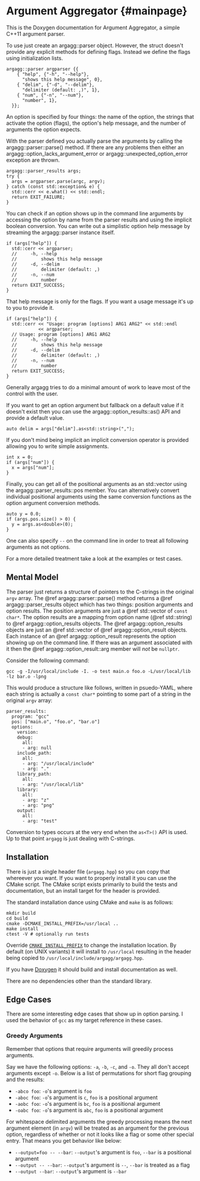 Argument Aggregator {#mainpage}
===================

This is the Doxygen documentation for Argument Aggregator, a simple C++11 argument parser.

To use just create an argagg::parser object. However, the struct doesn't provide any explicit methods for defining flags. Instead we define the flags using initialization lists.

    argagg::parser argparser {{
        { "help", {"-h", "--help"},
          "shows this help message", 0},
        { "delim", {"-d", "--delim"},
          "delimiter (default: ,)", 1},
        { "num", {"-n", "--num"},
          "number", 1},
      }};

An option is specified by four things: the name of the option, the strings that activate the option (flags), the option's help message, and the number of arguments the option expects.

With the parser defined you actually parse the arguments by calling the argagg::parser::parse() method. If there are any problems then either an argagg::option_lacks_argument_error or argagg::unexpected_option_error exception are thrown.

    argagg::parser_results args;
    try {
      args = argparser.parse(argc, argv);
    } catch (const std::exception& e) {
      std::cerr << e.what() << std::endl;
      return EXIT_FAILURE;
    }

You can check if an option shows up in the command line arguments by accessing the option by name from the parser results and using the implicit boolean conversion. You can write out a simplistic option help message by streaming the argagg::parser instance itself.

    if (args["help"]) {
      std::cerr << argparser;
      //     -h, --help
      //         shows this help message
      //     -d, --delim
      //         delimiter (default: ,)
      //     -n, --num
      //         number
      return EXIT_SUCCESS;
    }

That help message is only for the flags. If you want a usage message it's up to you to provide it.

    if (args["help"]) {
      std::cerr << "Usage: program [options] ARG1 ARG2" << std::endl
                << argparser;
      // Usage: program [options] ARG1 ARG2
      //     -h, --help
      //         shows this help message
      //     -d, --delim
      //         delimiter (default: ,)
      //     -n, --num
      //         number
      return EXIT_SUCCESS;
    }

Generally argagg tries to do a minimal amount of work to leave most of the control with the user.

If you want to get an option argument but fallback on a default value if it doesn't exist then you can use the argagg::option_results::as() API and provide a default value.

    auto delim = args["delim"].as<std::string>(",");

If you don't mind being implicit an implicit conversion operator is provided allowing you to write simple assignments.

    int x = 0;
    if (args["num"]) {
      x = args["num"];
    }

Finally, you can get all of the positional arguments as an std::vector using the argagg::parser_results::pos member. You can alternatively convert individual positional arguments using the same conversion functions as the option argument conversion methods.

    auto y = 0.0;
    if (args.pos.size() > 0) {
      y = args.as<double>(0);
    }

One can also specify `--` on the command line in order to treat all following arguments as not options.

For a more detailed treatment take a look at the examples or test cases.

Mental Model
------------

The parser just returns a structure of pointers to the C-strings in the original `argv` array. The @ref argagg::parser::parse() method returns a @ref argagg::parser_results object which has two things: position arguments and option results. The position arguments are just a @ref std::vector of `const char*`. The option results are a mapping from option name (@ref std::string) to @ref argagg::option_results objects. The @ref argagg::option_results objects are just an @ref std::vector of @ref argagg::option_result objects. Each instance of an @ref argagg::option_result represents the option showing up on the command line. If there was an argument associated with it then the @ref argagg::option_result::arg member will *not* be `nullptr`.

Consider the following command:

    gcc -g -I/usr/local/include -I. -o test main.o foo.o -L/usr/local/lib -lz bar.o -lpng

This would produce a structure like follows, written in psuedo-YAML, where each string is actually a `const char*` pointing to some part of a string in the original `argv` array:

    parser_results:
      program: "gcc"
      pos: ["main.o", "foo.o", "bar.o"]
      options:
        version:
        debug:
          all:
          - arg: null
        include_path:
          all:
          - arg: "/usr/local/include"
          - arg: "."
        library_path:
          all:
          - arg: "/usr/local/lib"
        library:
          all:
          - arg: "z"
          - arg: "png"
        output:
          all:
          - arg: "test"

Conversion to types occurs at the very end when the `as<T>()` API is used. Up to that point `argagg` is just dealing with C-strings.

Installation
------------

There is just a single header file (`argagg.hpp`) so you can copy that whereever you want. If you want to properly install it you can use the CMake script. The CMake script exists primarily to build the tests and documentation, but an install target for the header is provided.

The standard installation dance using CMake and `make` is as follows:

    mkdir build
    cd build
    cmake -DCMAKE_INSTALL_PREFIX=/usr/local ..
    make install
    ctest -V # optionally run tests

Override [`CMAKE_INSTALL_PREFIX`](https://cmake.org/cmake/help/v2.8.12/cmake.html#variable:CMAKE_INSTALL_PREFIX) to change the installation location. By default (on UNIX variants) it will install to `/usr/local` resulting in the header being copied to `/usr/local/include/argagg/argagg.hpp`.

If you have [Doxygen](http://www.stack.nl/~dimitri/doxygen/) it should build and install documentation as well.

There are no dependencies other than the standard library.

Edge Cases
----------

There are some interesting edge cases that show up in option parsing. I used the behavior of `gcc` as my target reference in these cases.

### Greedy Arguments

Remember that options that require arguments will greedily process arguments.

Say we have the following options: `-a`, `-b`, `-c`, and `-o`. They all don't accept arguments except `-o`. Below is a list of permutations for short flag grouping and the results:

- `-abco foo`: `-o`'s argument is `foo`
- `-aboc foo`: `-o`'s argument is `c`, `foo` is a positional argument
- `-aobc foo`: `-o`'s argument is `bc`, `foo` is a positional argument
- `-oabc foo`: `-o`'s argument is `abc`, `foo` is a positional argument

For whitespace delimited arguments the greedy processing means the next argument element (in `argv`) will be treated as an argument for the previous option, regardless of whether or not it looks like a flag or some other special entry. That means you get behavior like below:

- `--output=foo -- --bar`: `--output`'s argument is `foo`, `--bar` is a positional argument
- `--output -- --bar`: `--output`'s argument is `--`, `--bar` is treated as a flag
- `--output --bar`: `--output`'s argument is `--bar`
